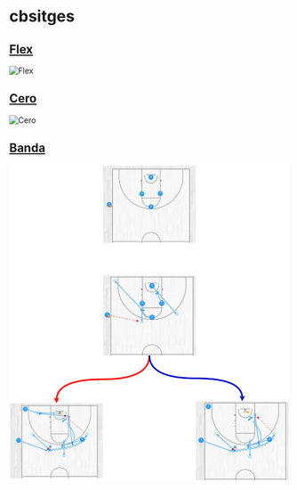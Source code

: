 # cbsitges

## [Flex](./docs/Flex.md)
![Flex](./docs/img/Flex.svg)

## [Cero](./docs/Cero.md)
![Cero](./docs/img/Cero.svg)

## [Banda](./docs/Banda.md)
![Banda](./docs/img/Banda.svg)
